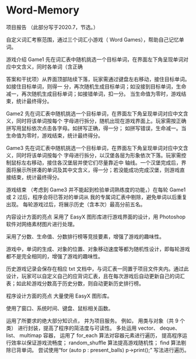# Word-Memory
项目报告
（此部分写于2020.7，节选。）

自定义词汇考察范围，通过三个词汇小游戏（ Word Games），帮助自己记忆单词。

游戏介绍
Game1
先在词汇表中随机挑选一个目标单词，在界面左下角呈现单词对应中文含义，同时各单词（含正确

答案和干扰项）从界面顶部陆续下落，玩家需通过键盘左右移动，接住目标单词。如接住目标单词，则得一 分，再次随机生成目标单词；如没接到目标单词，生命减一，再次随机生成目标单词；如接错单词，扣一分。 当生命值为零时，游戏结束，统计最终得分。

Game2
先在词汇表中随机挑选一个目标单词，在界面左下角呈现单词对应中文含义，同时将该单词按每个 字母进行拆分，随机出现在游戏界面上。玩家需按正确拼写用鼠标依次点击各字母。如拼写正确，得一分； 如拼写错误，生命减一。当生命值为零时，游戏结束，统计最终得分。

Game3
先在词汇表中随机挑选一个目标单词，在界面左下角呈现单词对应中文含义，同时将该单词按每个 字母进行拆分，以汉堡各层为形象依次下落。玩家需控制鼠标左右移动，接住各汉堡层并使它们尽量靠近中 轴线。一个汉堡完成后，界面将展示所拼凑的单词及其中文含义，得一分；若没能成功完成汉堡，则游戏直 接结束，统计最终得分。

游戏结束
（考虑到 Game3 并不能起到检验单词熟练度的功能，）在每轮 Game1 或 2 过后，程序会将已答对的单词从 我的专属词汇表中剔除，避免单词以后重复出现。 每轮游戏过后，将展示历史（含本次）最高分前五名。

内容设计方面的亮点
采用了 EasyX 图形库进行游戏界面的设计，用 Photoshop 软件对网络素材图片进行处理。

采用了分数、生命值、分数排行榜等竞技要素，增强了游戏的趣味性。

游戏中，单词的生成、对象的位置、对象移动速度等都为随机性设计，即每轮游戏都不是完全相同的，增强了游戏的趣味性。

历史游戏记录会保存在相应 txt 文档中，与词汇表一同置于项目文件夹内。通过此设计，玩家可以自定义自己的应背词汇表，且在每次游戏后自动更新自己的词汇表；如此轮游戏分数高于历史分数，则自动更新历史排行榜。

程序设计方面的亮点
大量使用 EasyX 图形库。

使用了窗口、系统时间、键盘、鼠标相关函数。

运用了所要求的绝大部分知识点， 并为项目服务。 例如， 用类与对象（共 9 个类） 进行封装，提高了程序的简洁度与可读性。 多处运用 vector、 deque、 list、 multimap 容器， 运用了 for_each 算法对容器元素进行遍历， 提高程序运行效率以保证游戏流畅度； random_shuffle 算法提高游戏随机性； find 算法剔除已背单词。 尝试使用“for (auto p : present_balls) p->print();” 写法进行遍历。

